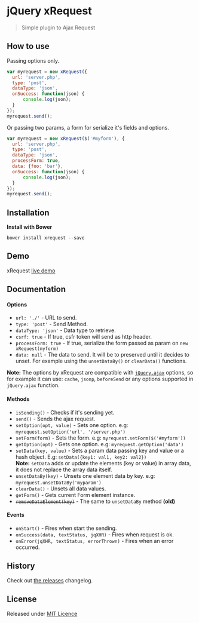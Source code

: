 # jQuery xRequest

> Simple plugin to Ajax Request

## How to use

Passing options only.

```js
var myrequest = new xRequest({
  url: 'server.php',
  type: 'post',
  dataType: 'json',
  onSuccess: function(json) {
      console.log(json);
  }
});
myrequest.send();
```

Or passing two params, a form for serialize it's fields and options.

```js
var myrequest = new xRequest($('#myform'), {
  url: 'server.php',
  type: 'post',
  dataType: 'json',
  processForm: true,
  data: {foo: 'bar'},
  onSuccess: function(json) {
      console.log(json);
  }
});
myrequest.send();
```


## Installation
**Install with Bower**
```shell
bower install xrequest --save
```

## Demo

xRequest [live demo](http://goo.gl/DgJAj)

## Documentation

#### Options

* `url: './'`               - URL to send.
* `type: 'post'`            - Send Method.
* `dataType: 'json'`        - Data type to retrieve.
* `csrf: true`              - If true, csfr token will send as http header.
* `processForm: true`       - If true, serialize the form passed as param on `new xRequest(myform)`
* `data: null`              - The data to send. It will be to preserved until it decides to unset. For example using the `unsetDataBy()` or `clearData()` functions.

**Note:** The options by xRequest are compatible with [`jQuery.ajax`](https://api.jquery.com/jQuery.ajax/) options, so for example it can use: `cache`, `jsonp`, `beforeSend` or any options supported in `jQuery.ajax` function.

#### Methods

* `isSending()`             - Checks if it's sending yet.
* `send()`                  - Sends the ajax request.
* `setOption(opt, value)`   - Sets one option. e.g: `myrequest.setOption('url', '/server.php')`
* `setForm(form)`           - Sets the form. e.g: `myrequest.setForm($('#myform'))`
* `getOption(opt)`          - Gets one option. e.g: `myrequest.getOption('data')`
* `setData(key, value)`     - Sets a param data passing key and value or a hash object. E.g: `setData({key1: val1, key2: val2})`<br>
**Note:** `setData` adds or update the elements (key or value) in array data, it does not replace the array data itself.
* `unsetDataBy(key)`        - Unsets one element data by key. e.g: `myrequest.unsetDataBy('myparam')`
* `clearData()`             - Unsets all data values.
* `getForm()`               - Gets current Form element instance.
* ~~`removeDataElement(key)`~~  - The same to `unsetDataBy` method **(old)**

#### Events

* `onStart()` - Fires when start the sending.
* `onSuccess(data, textStatus, jqXHR)` - Fires when request is ok.
* `onError(jqXHR, textStatus, errorThrown)` - Fires when an error occurred.

## History
Check out [the releases](https://github.com/joseluisq/jquery.xrequest/releases) changelog.

## License

Released under [MIT Licence](http://www.opensource.org/licenses/mit-license.php)
